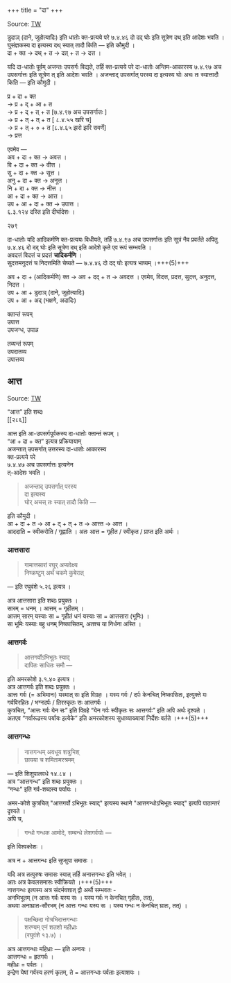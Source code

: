 +++
title = "दा"
+++

Source: [TW](https://ashtadhyayi.com/courses/bhaashaapaak3/)

डुदाञ् (दाने, जुहोत्यादिः) इति धातोः क्त-प्रत्यये परे ७.४.४६ दो दद् घोः इति सूत्रेण दथ् इति आदेशः भवति ।  
घुसंज्ञकस्य दा इत्यस्य दथ् स्यात् तादौ किति —‌ इति कौमुदी ।   
दा + क्त → दथ् + त → दत् + त → दत्त ।

यदि दा-धातोः पूर्वम् अजन्तः उपसर्गः विद्यते, तर्हि क्त-प्रत्यये परे दा-धातोः अन्तिम-आकारस्य  ७.४.९७ अच उपसर्गात्तः इति सूत्रेण त् इति आदेशः भवति । अजन्ताद् उपसर्गात् परस्य दा इत्यस्य घोः अचः तः स्यात्तादौ किति — इति कौमुदी । 

प्र + दा + क्त   
→ प्र + द् + आ + त  
→ प्र + द् + त् + त  [७.४.९७ अच उपसर्गात्तः ]  
→ प्र + त् + त् + त [ ८.४.५५‌ खरि च]  
→ प्र + त्  + ० + त [८.४.६५ झरो झरि सवर्णे]  
→ प्रत्त

एवमेव —  
अव  + दा + क्त →  अवत्त ।  
वि + दा + क्त →‌ वीत्त ।  
सु + दा + क्त → सूत्त ।  
अनु + दा + क्त → अनूत्त ।  
नि + दा + क्त → नीत्त ।  
आ + दा + क्त → आत्त ।  
उप + आ + दा + क्त → उपात्त ।  
६.३.१२४ दस्ति इति दीर्घादेशः ।  


२७९

दा-धातोः यदि आदिकर्मणि क्त-प्रत्ययः विधीयते, तर्हि ७.४.९७ अच उपसर्गात्तः इति सूत्रं नैव प्रवर्तते अपितु  ७.४.४६ दो दद् घोः इति सूत्रेण दथ् इति आदेशे कृते एव रूपं सम्भवति ।  
अवदत्तं विदत्तं च प्रदत्तं **चादिकर्मणि** ।  
सुदत्तमनुदत्तं च निदत्तमिति चेष्यते —  ७.४.४६ दो दद् घोः इत्यत्र भाष्यम् ।+++(5)+++  

अव + दा + (आदिकर्मणि) क्त → अव + दद् + त →‌ अवदत्त । एवमेव, विदत्त, प्रदत्त, सुदत्त, अनुदत्त, निदत्त ।  
उप + आ + डुदाञ् (दाने, जुहोत्यादिः)  
उप + आ + अद् (भक्षणे, अदादिः)  

क्तान्तं रूपम्  
उपात्त  
उपजग्ध, उपान्न  

तव्यन्तं रूपम्  
उपदातव्य  
उपात्तव्य  

## आत्त
Source: [TW](https://ashtadhyayi.com/courses/bhaashaapaak3/)

“आत्त” इति शब्दः  
[[२८६]]  

आत्त इति आ-उपसर्गपूर्वकस्य दा-धातोः क्तान्तं रूपम् ।  
“आ + दा + क्त” इत्यत्र प्रक्रियायाम्  
अजन्तात् उपसर्गात् उत्तरस्य दा-धातोः आकारस्य  
क्त-प्रत्यये परे  
७.४.४७ अच उपसर्गात्तः इत्यनेन  
त्-आदेशः भवति ।  

> अजन्ताद् उपसर्गात् परस्य  
दा इत्यस्य  
घोर् अचस् तः स्यात् तादौ किति — 

इति कौमुदी ।  
आ + दा + त → आ + द् + त् + त → आत्त्त → आत्त ।  
आददाति = स्वीकरोति / गृह्णाति । अतः आत्त = गृहीत / स्वीकृत / प्राप्त इति अर्थः ।  

### आत्तसारा
> गामात्तसारां रघुर् अप्यवेक्ष्य  
निष्क्रष्टुम् अर्थं चकमे कुबेरात् 

— इति रघुवंशे ५.२६ इत्यत्र ।  

अत्र आत्तसारा इति शब्दः प्रयुक्तः ।  
सारम् = धनम् । आत्तम् = गृहीतम् ।  
आत्तम् सारम् यस्याः सा = गृहीतं धनं यस्याः सा = आत्तसारा (भूमिः) ।  
सा भूमिः यस्याः बहु धनम् निष्कासितम्, अतश्च या निर्धना अस्ति ।

### आत्तगर्वः
> आत्तगर्वोऽभिभूतः स्याद्  
> दापितः साधितः समौ —  

इति अमरकोशे ३.१.४० इत्यत्र ।  
अत्र आत्तगर्वः इति शब्दः प्रयुक्तः ।  
आत्तः गर्वः (= अभिमानः) यस्मात् सः इति विग्रहः । यस्य गर्वः / दर्पः केनचित् निष्कासितः, इत्युक्ते यः गर्वविरहितः / भग्नदर्पः / तिरस्कृतः सः आत्तगर्वः ।  
कुत्रचित्, “आत्तः गर्वः येन सः” इति विग्रहे “येन गर्वः स्वीकृतः सः आत्तगर्वः” इति अपि अर्थः दृश्यते ।  
अतएव “गर्वारूढस्य पर्यायः इत्येके” इति अमरकोशस्य सुधाव्याख्यायां निर्देशः वर्तते ।+++(5)+++

### आत्तगन्धः
> नात्तगन्धम् अवधूय शत्रुभिश्  
छायया च शमितामरश्रमम् 

— इति शिशुपालवधे १४.८४ ।  
अत्र “आत्तगन्ध” इति शब्दः प्रयुक्तः ।  
“गन्धः” इति गर्व-शब्दस्य पर्यायः ।  

अमर-कोशे कुत्रचित् "आत्तगर्वो ऽभिभूतः स्याद्" इत्यस्य स्थाने "आत्तगन्धोऽभिभूतः स्याद्" इत्यपि पाठान्तरं दृश्यते ।  
अपि च,  

> गन्धो गन्धक आमोदे, सम्बन्धे लेशगर्वयोः — 

इति विश्वकोशः ।  

अत्र न + आत्तगन्धः इति सुप्सुपा समासः ।  

यदि अत्र तत्पुरुषः समासः स्यात् तर्हि अनात्तगन्धः इति भवेत् ।  
अतः अत्र केवलसमासः स्वीक्रियते ।+++(5)+++  
नात्तगन्धः इत्यस्य अत्र संदर्भवशात् द्वौ अर्थौ सम्भवतः -  
अनभिभूतम् (न आत्तः गर्वः यस्य सः । यस्य गर्वः न केनचित् गृहीतः, तत्),  
अथवा अनाघ्रात-सौरभम् (न आत्तः गन्धः यस्य सः । यस्य गन्धः न केनचित् घ्रातः, तत्) ।

> पक्षच्छिदा गोत्रभिदात्तगन्धाः  
> शरण्यम् एनं शतशो महीध्राः  
> (रघुवंशे १३.७) । 

अत्र आत्तगन्धाः महिध्राः — इति अन्वयः ।   
आत्तगन्धः = हृतगर्वः ।  
महीध्रः = पर्वतः ।  
इन्द्रेण येषां गर्वस्य हरणं कृतम्, ते = आत्तगन्धाः पर्वताः इत्याशयः । 
